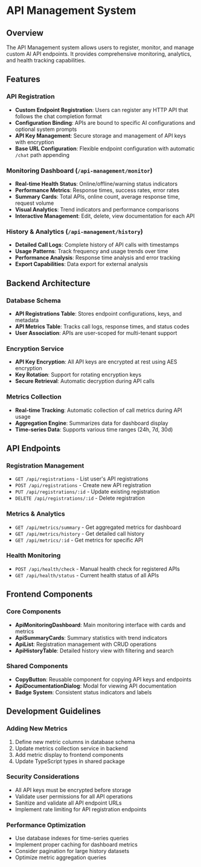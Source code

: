 # API Management System

## Overview
The API Management system allows users to register, monitor, and manage custom AI API endpoints. It provides comprehensive monitoring, analytics, and health tracking capabilities.

## Features

### API Registration
- **Custom Endpoint Registration**: Users can register any HTTP API that follows the chat completion format
- **Configuration Binding**: APIs are bound to specific AI configurations and optional system prompts
- **API Key Management**: Secure storage and management of API keys with encryption
- **Base URL Configuration**: Flexible endpoint configuration with automatic `/chat` path appending

### Monitoring Dashboard (`/api-management/monitor`)
- **Real-time Health Status**: Online/offline/warning status indicators
- **Performance Metrics**: Response times, success rates, error rates
- **Summary Cards**: Total APIs, online count, average response time, request volume
- **Visual Analytics**: Trend indicators and performance comparisons
- **Interactive Management**: Edit, delete, view documentation for each API

### History & Analytics (`/api-management/history`)
- **Detailed Call Logs**: Complete history of API calls with timestamps
- **Usage Patterns**: Track frequency and usage trends over time
- **Performance Analysis**: Response time analysis and error tracking
- **Export Capabilities**: Data export for external analysis

## Backend Architecture

### Database Schema
- **API Registrations Table**: Stores endpoint configurations, keys, and metadata
- **API Metrics Table**: Tracks call logs, response times, and status codes
- **User Association**: APIs are user-scoped for multi-tenant support

### Encryption Service
- **API Key Encryption**: All API keys are encrypted at rest using AES encryption
- **Key Rotation**: Support for rotating encryption keys
- **Secure Retrieval**: Automatic decryption during API calls

### Metrics Collection
- **Real-time Tracking**: Automatic collection of call metrics during API usage
- **Aggregation Engine**: Summarizes data for dashboard display
- **Time-series Data**: Supports various time ranges (24h, 7d, 30d)

## API Endpoints

### Registration Management
- `GET /api/registrations` - List user's API registrations
- `POST /api/registrations` - Create new API registration
- `PUT /api/registrations/:id` - Update existing registration
- `DELETE /api/registrations/:id` - Delete registration

### Metrics & Analytics
- `GET /api/metrics/summary` - Get aggregated metrics for dashboard
- `GET /api/metrics/history` - Get detailed call history
- `GET /api/metrics/:id` - Get metrics for specific API

### Health Monitoring
- `POST /api/health/check` - Manual health check for registered APIs
- `GET /api/health/status` - Current health status of all APIs

## Frontend Components

### Core Components
- **ApiMonitoringDashboard**: Main monitoring interface with cards and metrics
- **ApiSummaryCards**: Summary statistics with trend indicators
- **ApiList**: Registration management with CRUD operations
- **ApiHistoryTable**: Detailed history view with filtering and search

### Shared Components
- **CopyButton**: Reusable component for copying API keys and endpoints
- **ApiDocumentationDialog**: Modal for viewing API documentation
- **Badge System**: Consistent status indicators and labels

## Development Guidelines

### Adding New Metrics
1. Define new metric columns in database schema
2. Update metrics collection service in backend
3. Add metric display to frontend components
4. Update TypeScript types in shared package

### Security Considerations
- All API keys must be encrypted before storage
- Validate user permissions for all API operations
- Sanitize and validate all API endpoint URLs
- Implement rate limiting for API registration endpoints

### Performance Optimization
- Use database indexes for time-series queries
- Implement proper caching for dashboard metrics
- Consider pagination for large history datasets
- Optimize metric aggregation queries
